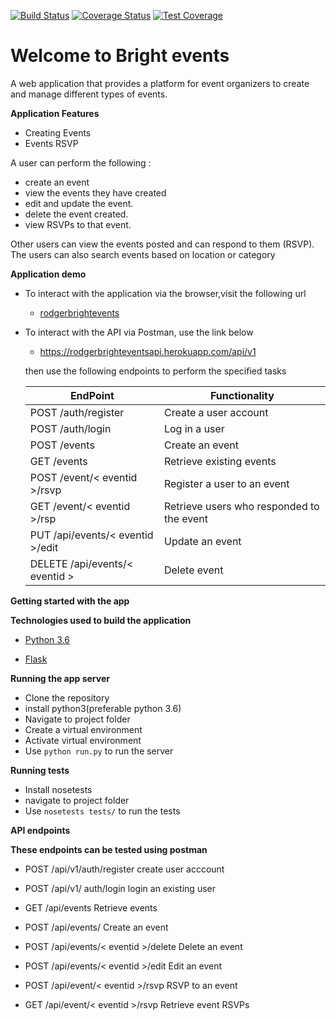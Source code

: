 [![Build Status](https://travis-ci.org/Rodgers-M/Bright_events.svg?branch=dev)](https://travis-ci.org/Rodgers-M/Bright_events) [![Coverage Status](https://coveralls.io/repos/github/Rodgers-M/Bright_events/badge.svg?branch=dev)](https://coveralls.io/github/Rodgers-M/Bright_events?branch=dev) [![Test Coverage](https://api.codeclimate.com/v1/badges/2cd6d821bfc4a0e35170/test_coverage)](https://codeclimate.com/github/Rodgers-M/Bright_events/test_coverage)

# Welcome to Bright events
A web application that provides a platform for event organizers to create and manage different types of events. 

**Application Features**

* Creating Events
* Events RSVP 


A user can perform the following :

* create an event
* view the events they have created
* edit and update the event. 
* delete the event created.
* view RSVPs to that event.

Other users can view the events posted and can respond to them (RSVP).
The users can also search events based on location or category

**Application demo**

* To interact with the application via the browser,visit the following url
    
     * [rodgerbrightevents](https://rogderbrightevents.herokuapp.com/api/v1)
    
* To interact with the API via Postman, use the link below
    
    * https://rodgerbrighteventsapi.herokuapp.com/api/v1

    then use the following endpoints to perform the specified tasks
    
    EndPoint                            | Functionality
    ------------------------            | ----------------------
    POST /auth/register                 | Create a user account
    POST /auth/login                    | Log in a user
    POST /events                        | Create an event
    GET /events                         | Retrieve existing events
    POST /event/< eventid >/rsvp        | Register a user to an event
    GET  /event/< eventid >/rsp         | Retrieve users who responded to the event
    PUT /api/events/< eventid >/edit    | Update an event
    DELETE /api/events/< eventid >      | Delete event


    
**Getting started with the app**

**Technologies used to build the application**

* [Python 3.6](https://docs.python.org/3/)

* [Flask](http://flask.pocoo.org/)

**Running the app server**

 * Clone the repository
 * install python3(preferable python 3.6)
 * Navigate to project folder
 * Create a virtual environment
 * Activate virtual environment
 * Use `python run.py` to run the server

**Running tests**

* Install nosetests 
* navigate to project folder
* Use `nosetests tests/` to run the tests


**API endpoints**

**These endpoints can be tested using postman**

* POST /api/v1/auth/register   					create user acccount

* POST /api/v1/ auth/login						login an existing user

* GET  /api/events  								Retrieve events

* POST /api/events/								Create an event	

* POST /api/events/< eventid >/delete   			Delete an event

* POST /api/events/< eventid >/edit				Edit an event			

* POST /api/event/< eventid >/rsvp    			RSVP to an event

* GET /api/event/< eventid >/rsvp    			Retrieve event RSVPs
